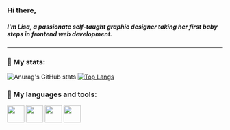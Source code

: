 ### Hi there,
##### I'm Lisa, a passionate self-taught graphic designer taking her first baby steps in frontend web development.
---

### :rabbit2: My stats:
![Anurag's GitHub stats](https://github-readme-stats.vercel.app/api?username=CandidDeer&show_icons=true&theme=darcula&hide_border=true)
[![Top Langs](https://github-readme-stats.vercel.app/api/top-langs/?username=CandidDeer&theme=darcula&hide_border=true)](https://github.com/anuraghazra/github-readme-stats)

### :rabbit2: My languages and tools:
<div>
<img src="https://cdn.jsdelivr.net/gh/devicons/devicon/icons/html5/html5-original.svg" height="40px" />
<img src="https://cdn.jsdelivr.net/gh/devicons/devicon/icons/css3/css3-original.svg" height="40px" />
<img src="https://cdn.jsdelivr.net/gh/devicons/devicon/icons/illustrator/illustrator-line.svg" height="40px" />
<img src="https://cdn.jsdelivr.net/gh/devicons/devicon/icons/photoshop/photoshop-line.svg" height="40px" />
</div>
